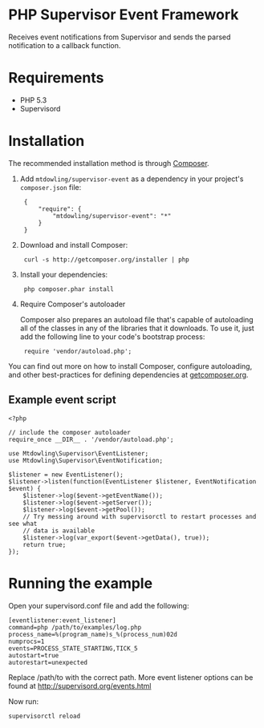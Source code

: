 PHP Supervisor Event Framework
==============================

Receives event notifications from Supervisor and sends the parsed notification
to a callback function.

Requirements
============

* PHP 5.3
* Supervisord

Installation
============

The recommended installation method is through [Composer](http://getcomposer.org).

1. Add ``mtdowling/supervisor-event`` as a dependency in your project's ``composer.json`` file:

        {
            "require": {
                "mtdowling/supervisor-event": "*"
            }
        }

2. Download and install Composer:

        curl -s http://getcomposer.org/installer | php

3. Install your dependencies:

        php composer.phar install

4. Require Composer's autoloader

    Composer also prepares an autoload file that's capable of autoloading all of the classes in any of the libraries that it downloads. To use it, just add the following line to your code's bootstrap process:

        require 'vendor/autoload.php';

You can find out more on how to install Composer, configure autoloading, and other best-practices for defining dependencies at [getcomposer.org](http://getcomposer.org).

Example event script
--------------------

    <?php

    // include the composer autoloader
    require_once __DIR__ . '/vendor/autoload.php';

    use Mtdowling\Supervisor\EventListener;
    use Mtdowling\Supervisor\EventNotification;

    $listener = new EventListener();
    $listener->listen(function(EventListener $listener, EventNotification $event) {
        $listener->log($event->getEventName());
        $listener->log($event->getServer());
        $listener->log($event->getPool());
        // Try messing around with supervisorctl to restart processes and see what
        // data is available
        $listener->log(var_export($event->getData(), true));
        return true;
    });

Running the example
===================

Open your supervisord.conf file and add the following:

    [eventlistener:event_listener]
    command=php /path/to/examples/log.php
    process_name=%(program_name)s_%(process_num)02d
    numprocs=1
    events=PROCESS_STATE_STARTING,TICK_5
    autostart=true
    autorestart=unexpected

Replace /path/to with the correct path.  More event listener options can be
found at http://supervisord.org/events.html

Now run:

    supervisorctl reload
